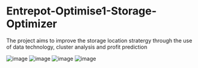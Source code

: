 # Entrepot-Optimise1-Storage-Optimizer
The project aims to improve the storage location stratergy through the use of data technology, cluster analysis and profit prediction

![image](https://user-images.githubusercontent.com/61368694/128066218-76b617dd-e0e6-4a17-bb4a-c0a77329afd0.png)
![image](https://user-images.githubusercontent.com/61368694/128066275-d057006d-061d-4bce-9fb8-b5002ee51ce7.png)
![image](https://user-images.githubusercontent.com/61368694/128066435-b05e2674-4fe7-462d-bcfb-1d68c0de8b67.png)
![image](https://user-images.githubusercontent.com/61368694/128065757-88187340-b596-4ad3-a0e6-3b00a77dbf48.png)



